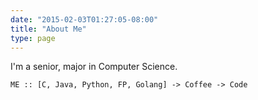 ```yaml
---
date: "2015-02-03T01:27:05-08:00"
title: "About Me"
type: page
---
```


I'm a senior, major in Computer Science.

`ME :: [C, Java, Python, FP, Golang] -> Coffee -> Code` 